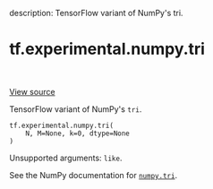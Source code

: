 description: TensorFlow variant of NumPy's tri.

<div itemscope itemtype="http://developers.google.com/ReferenceObject">
<meta itemprop="name" content="tf.experimental.numpy.tri" />
<meta itemprop="path" content="Stable" />
</div>

# tf.experimental.numpy.tri

<!-- Insert buttons and diff -->

<table class="tfo-notebook-buttons tfo-api nocontent" align="left">

</table>

<a target="_blank" href="/code/stable/tensorflow/python/ops/numpy_ops/np_array_ops.py">View source</a>



TensorFlow variant of NumPy's `tri`.

<pre class="devsite-click-to-copy prettyprint lang-py tfo-signature-link">
<code>tf.experimental.numpy.tri(
    N, M=None, k=0, dtype=None
)
</code></pre>



<!-- Placeholder for "Used in" -->

Unsupported arguments: `like`.

See the NumPy documentation for [`numpy.tri`](https://numpy.org/doc/1.16/reference/generated/numpy.tri.html).